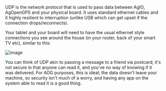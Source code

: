 UDP is the network protocol that is used to pass data between AgIO, AgOpenGPS and your physical board. It uses standard ethernet cables and it highly resilient to interruption (unlike USB which can get upset if the connection drops/reconnects).

Your tablet and your board will need to have the usual ethernet style connections you see around the house (in your router, back of your smart TV etc), similar to this:

![image](https://user-images.githubusercontent.com/9885921/225015451-0abf02f7-c87f-4516-a7ce-0d991b60f2b9.png)

You can think of UDP akin to passing a message to a friend via postcard; it's not secure in that anyone can read it, and you've no way of knowing if it was delivered. For AOG purposes, this is ideal; the data doesn't leave your machine, so security isn't much of a worry, and having any app on the system able to read it is a good thing.